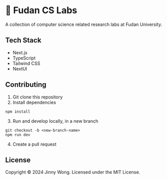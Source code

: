 # 🔗 Fudan CS Labs
A collection of computer science related research labs at Fudan University. 


## Tech Stack
- Next.js
- TypeScript
- Tailwind CSS
- NextUI

## Contributing
1. Git clone this repository
2. Install dependencies 
``` 
npm install 
```
3. Run and develop locally, in a new branch
``` 
git checkout -b <new-branch-name>
npm run dev
```
4. Create a pull request 


## License
Copyright © 2024 Jinny Wong. Licensed under the MIT License. 